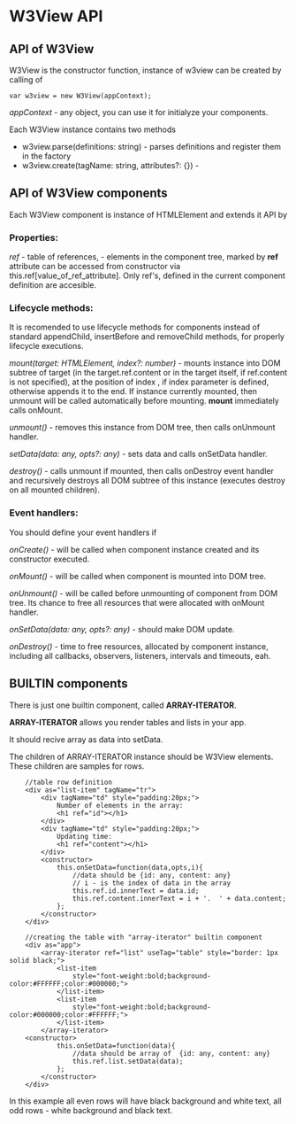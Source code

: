 # W3View API

## API of W3View
W3View is the constructor function, instance of w3view can be created by calling of

	var w3view = new W3View(appContext);

*appContext* - any object, you can use it for initialyze your components.

Each W3View instance contains two methods
* w3view.parse(definitions: string) - parses definitions and register them in the factory
* w3view.create(tagName: string, attributes?: {}) - 

## API of W3View components
Each W3View component is instance of HTMLElement and extends it API by

### Properties:
*ref* - table of references, - elements in the component tree, marked by **ref**
attribute can be accessed from constructor via this.ref[value_of_ref_attribute].
Only ref's, defined in the current component definition are accesible.

### Lifecycle methods:
It is recomended to use lifecycle methods 
for components instead of standard appendChild, insertBefore and removeChild 
methods, for properly lifecycle executions.

*mount(target: HTMLElement, index?: number)* - mounts instance into DOM subtree 
of target (in the target.ref.content 
or in the target itself, if ref.content is not specified), 
at the position of index , if index parameter is defined, 
otherwise appends it to the end. If instance currently mounted, then unmount 
will be called automatically before mounting. 
**mount** immediately calls onMount.

*unmount()* - removes this instance from DOM tree, then calls onUnmount handler.

*setData(data: any, opts?: any)* - sets data and calls onSetData handler.

*destroy()* - calls unmount if mounted, then calls onDestroy event handler 
and recursively destroys all DOM subtree of this instance 
(executes destroy on all mounted children).

### Event handlers:
You should define your event handlers if 

*onCreate()* - will be called when component instance created and 
its constructor executed.

*onMount()* - will be called when component is mounted into DOM tree.

*onUnmount()* - will be called before unmounting of component from DOM tree.
Its chance to free all resources that were allocated with onMount handler.

*onSetData(data: any, opts?: any)* - should make DOM update.

*onDestroy()* - time to free resources, allocated by component instance, 
including all callbacks, observers, listeners, intervals and timeouts, eah.

## BUILTIN components
There is just one builtin component, called **ARRAY-ITERATOR**.

**ARRAY-ITERATOR** allows you render tables and lists in your app. 

It should recive array as data into setData. 

The children of ARRAY-ITERATOR instance should be W3View elements. 
These children are samples for rows.


		//table row definition
		<div as="list-item" tagName="tr">
			<div tagName="td" style="padding:20px;">
				Number of elements in the array:
				<h1 ref="id"></h1>
			</div>
			<div tagName="td" style="padding:20px;">
				Updating time:
				<h1 ref="content"></h1>
			</div>
			<constructor>
				this.onSetData=function(data,opts,i){
					//data should be {id: any, content: any}
					// i - is the index of data in the array
					this.ref.id.innerText = data.id;
					this.ref.content.innerText = i + '.  ' + data.content;
				};
			</constructor>
		</div>

		//creating the table with "array-iterator" builtin component
		<div as="app">
			<array-iterator ref="list" useTag="table" style="border: 1px solid black;">
				<list-item 
					style="font-weight:bold;background-color:#FFFFFF;color:#000000;">
				</list-item>
				<list-item 
					style="font-weight:bold;background-color:#000000;color:#FFFFFF;">
				</list-item>
			</array-iterator>
	    <constructor>
				this.onSetData=function(data){
					//data should be array of  {id: any, content: any}
					this.ref.list.setData(data);
				};
			</constructor>
		</div>

In this example all even rows will have black background and white text, 
 all odd rows - white background and black text.
 